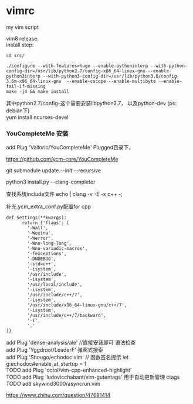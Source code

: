 vimrc
=====

my vim script   

vim8 release.  
install step:  

    cd src/  
    
    ./configure --with-features=huge --enable-pythoninterp --with-python-config-dir=/usr/lib/python2.7/config-x86_64-linux-gnu --enable-python3interp --with-python3-config-dir=/usr/lib/python3.6/config-3.6m-x86_64-linux-gnu  --enable-cscope --enable-multibyte --enable-fail-if-missing  
    make -j4 && make install

其中python2.7/config-这个需要安装libpython2.7， 以及python-dev (ps: debian下)  
yum install ncurses-devel   



### YouCompleteMe 安装

add Plug 'Valloric/YouCompleteMe'
Plugged目录下， 

https://github.com/ycm-core/YouCompleteMe

git submodule update --init --recursive

python3 install.py --clang-completer

查找系统include文件
echo | clang -v -E -x c++ -;

补充.ycm_extra_conf.py配置for cpp

```
def Settings(**kwargs):
      return {'flags': [
        '-Wall',
        '-Wextra',
        '-Werror',
        '-Wno-long-long',
        '-Wno-variadic-macros',
        '-fexceptions',
        '-DNDEBUG',
        '-std=c++',
        '-isystem',
        '/usr/include',
        '-isystem',
        '/usr/local/include',
        '-isystem',
        '/usr/include/c++/7',
        '-isystem',
        '/usr/include/x86_64-linux-gnu/c++/7',
        '-isystem',
        '/usr/include/c++/7/backward',
        '-I',
        '.'
]}
```



add Plug 'dense-analysis/ale'  //直接安装即可 语法检查   
add Plug 'Yggdroot/LeaderF'     弹窗式搜索   
add Plug 'Shougo/echodoc.vim'   // 函数签名提示    let g:echodoc#enable_at_startup = 1    
TODO add Plug 'octol/vim-cpp-enhanced-highlight'    
TODO add Plug 'ludovicchabant/vim-gutentags'  用于自动更新管理 ctags
TODO add skywind3000/asyncrun.vim     

https://www.zhihu.com/question/47691414
